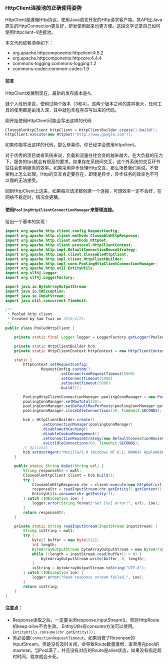 ### HttpClient连接池的正确使用姿势

HttpClient是遵循Http协议，使用Java语言开发的Http请求客户端。其API比Java原生的HttpConnection更友好，研发使用起来也更方便。这段文字记录自己如何使用httpclient-4连接池。

本文代码依赖清单如下：
* org.apache.httpcomponents:httpclient:4.5.2
* org.apache.httpcomponents:httpcore:4.4.4
* commons-logging:commons-logging:1.2
* commons-codec:common-codec:1.9

#### 前言
HttpClient发展到现在，最新的发布版本是4。

就个人经历来说，使用过两个版本（3和4）。这两个版本之间的差异挺大，任何工具的使用都是由浅入深，其中就包含程序员写出来的代码。

刚开始使用HttpClient可能会写出这样的代码
````java
CloseableHttpClient httpClient = HttpClientBuilder.create().build();
httpClient.execute(new HttpGet("http://www.google.com"));
````
如果你能写出这样的代码，那么恭喜你，你已经学会使用httpclient。

对于优秀的项目或者系统来说，负载和流量往往会变的越来越大。在大负载的压力下，服务的tps就会有很高的要求。如果存在系统间交互，这个外系统的交互环节往往会影响服务的效率。如果采用异步处理Http交互，那么场景我们另说。不管架构上怎么处理，Http的交互肯定要存在，即使是异步，异步任务的效率也不可以慢的无法接受。

回到HttpClient上边来，如果每次请求都创建一个连接，可想效率一定不会好，在网络不稳定时，情况会更糟。

#### 使用<code>PoolingHttpClientConnectionManager</code>来管理连接。

给出一个基本的实现：
````java
import org.apache.http.client.config.RequestConfig;
import org.apache.http.client.methods.CloseableHttpResponse;
import org.apache.http.client.methods.HttpGet;
import org.apache.http.client.protocol.HttpClientContext;
import org.apache.http.impl.DefaultConnectionReuseStrategy;
import org.apache.http.impl.client.CloseableHttpClient;
import org.apache.http.impl.client.HttpClientBuilder;
import org.apache.http.impl.conn.PoolingHttpClientConnectionManager;
import org.apache.http.util.EntityUtils;
import org.slf4j.Logger;
import org.slf4j.LoggerFactory;

import java.io.ByteArrayOutputStream;
import java.io.IOException;
import java.io.InputStream;
import java.util.concurrent.TimeUnit;

/**
 * Pooled http client
 * Created by Sam Tsai on 2016/4/25.
 */
public class PooledHttpClient {

    private static final Logger logger = LoggerFactory.getLogger(PooledHttpClient.class);

    private static HttpClientBuilder hcb;
    private static HttpClientContext httpContext = new HttpClientContext();

    static {
        httpContext.setRequestConfig(
                RequestConfig.custom()
                        .setConnectionRequestTimeout(5000)
                        .setConnectTimeout(5000)
                        .setSocketTimeout(5000)
                        .build());

        PoolingHttpClientConnectionManager poolingConnManager = new PoolingHttpClientConnectionManager();
        poolingConnManager.setMaxTotal(20);
        poolingConnManager.setDefaultMaxPerRoute(poolingConnManager.getMaxTotal());
        poolingConnManager.closeIdleConnections(20, TimeUnit.SECONDS);

        hcb = HttpClientBuilder.create()
                .setConnectionManager(poolingConnManager)
                .disableAuthCaching()
                .disableCookieManagement()
                .setConnectionReuseStrategy(new DefaultConnectionReuseStrategy())
                .evictIdleConnections(60, TimeUnit.SECONDS);
        // Optional
        hcb.setUserAgent("Mozilla/5.0 (Windows NT 6.1; WOW64) AppleWebKit/537.36 (KHTML, like Gecko) Chrome/49.0.2623.110 Safari/537.36");
    }

    public static String doGet(String url) {
        String responseStr = null;
        CloseableHttpClient client = hcb.build();
        try {
            CloseableHttpResponse chr = client.execute(new HttpGet(url), httpContext);
            responseStr = readInputStream(chr.getEntity().getContent());
            EntityUtils.consume(chr.getEntity());
        } catch (IOException ioe) {
            logger.error(String.format("Get [%s] error!", url), ioe);
        }
        return responseStr;
    }

    private static String readInputStream(InputStream inputStream) {
        String isString = null;
        try {
            byte[] buffer = new byte[512];
            int length;
            ByteArrayOutputStream byteArrayOutputStream = new ByteArrayOutputStream();
            while ((length = inputStream.read(buffer)) > 0) {
                byteArrayOutputStream.write(buffer, 0, length);
            }
            isString = byteArrayOutputStream.toString("UTF-8");
        } catch (IOException ioe) {
            logger.error("Read response stream failed.", ioe);
        }
        return isString;
    }
}
````

#### 注意点：
* Response读取之后，一定要关闭response.inputStream()。否则HttpRoute的keep-alive不会生效。 EntityUtils有consume方法可以使用。<code>EntityUtils.consume(chr.getEntity());</code>
* 务必设置<code>ConnectionRequestTimeout</code>。如果消费了Resonpse的InputStream，但是没有及时关闭，会导致Route数量激增，直至用完pool的maxtotal。当Pool满了，并且没有对应的Route是alive状态，如果没有指定超时时间，程序就会卡死。
